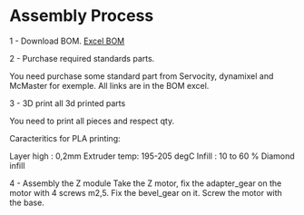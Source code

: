 # Assembly Process



1 - Download BOM.
	[Excel BOM](https://github.com/gene2302/3-axis-ROS-sensor-head/blob/master/Hardware/BOM/BOM.xlsx)

2 - Purchase required standards parts.

You need purchase some standard part from Servocity, dynamixel and McMaster for exemple. All links are in the BOM excel.

3 - 3D print all 3d printed parts

You need to print all pieces and respect qty. 

Caracteritics for PLA printing:

Layer high : 0,2mm
Extruder temp: 195-205 degC
Infill : 10 to 60 % Diamond infill

4 - Assembly the Z module
Take the Z motor, fix the adapter_gear on the motor with 4 screws m2,5.
Fix the bevel_gear on it. Screw the motor with the base.




<!--stackedit_data:
eyJoaXN0b3J5IjpbLTEyNjUxMDc4NDQsMTc4ODc5NzQwMywxOT
IxOTM0NDQ3LC01NTQwNjQ2MDYsLTM0NTY0MzM0NCwxMTIwMDU1
OTldfQ==
-->